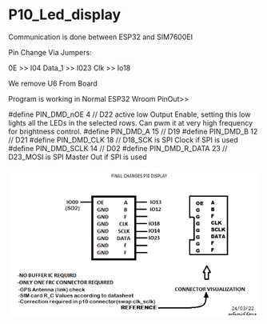 # P10_Led_display

Communication is done between ESP32 and SIM7600EI

Pin Change Via Jumpers:

0E      >>  I04
Data_1  >>  I023
Clk     >>  Io18

We remove U6 From Board

Program is working in Normal ESP32 Wroom
PinOut>>

#define PIN_DMD_nOE		4		// D22 active low Output Enable, setting this low lights all the LEDs in the selected rows. Can pwm it at very high frequency for brightness control.
#define PIN_DMD_A		15		// D19
#define PIN_DMD_B		12		// D21
#define PIN_DMD_CLK		18		// D18_SCK  is SPI Clock if SPI is used
#define PIN_DMD_SCLK		14		// D02
#define PIN_DMD_R_DATA    23	// D23_MOSI is SPI Master Out if SPI is used

![alt text](https://github.com/Ashutoshkarve007/P10_Led_display/blob/main/connector_pin_change.png)

